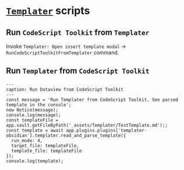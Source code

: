 # [`Templater`](https://silentvoid13.github.io/Templater/) scripts

## Run `CodeScript Toolkit` from `Templater`

Invoke `Templater: Open insert template modal` → `RunCodeScriptToolkitFromTemplater` command.

## Run `Templater` from `CodeScript Toolkit`

```code-button
---
caption: Run Dataview from CodeScript Toolkit
---
const message = 'Run Templater from CodeScript Toolkit. See parsed template in the console';
new Notice(message);
console.log(message);
const templateFile = app.vault.getFileByPath('_assets/Templater/TestTemplate.md');;
const template = await app.plugins.plugins['templater-obsidian'].templater.read_and_parse_template({
  run_mode: 4,
  target_file: templateFile,
  template_file: templateFile
});
console.log(template);
```
